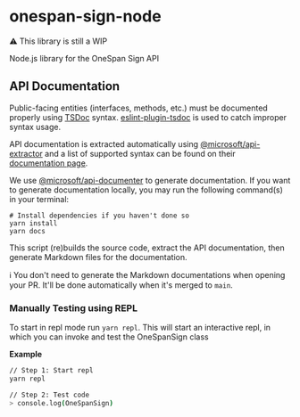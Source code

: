 # onespan-sign-node

:warning: This library is still a WIP

Node.js library for the OneSpan Sign API

## API Documentation

Public-facing entities (interfaces, methods, etc.) must be documented properly using [TSDoc](https://tsdoc.org/) syntax. 
[eslint-plugin-tsdoc](https://www.npmjs.com/package/eslint-plugin-tsdoc) is used to catch improper syntax usage.

API documentation is extracted automatically using [@microsoft/api-extractor](https://api-extractor.com/) and a list of
supported syntax can be found on their [documentation page](https://api-extractor.com/pages/tsdoc/doc_comment_syntax/).

We use [@microsoft/api-documenter](https://www.npmjs.com/package/@microsoft/api-documenter) to generate documentation.
If you want to generate documentation locally, you may run the following command(s) in your terminal:

```shell
# Install dependencies if you haven't done so
yarn install
yarn docs
```

This script (re)builds the source code, extract the API documentation, then generate Markdown files for the documentation.

:information_source: You don't need to generate the Markdown documentations when opening your PR. It'll be done automatically when it's merged to `main`.

### Manually Testing using REPL

To start in repl mode run `yarn repl`. This will start an interactive repl, in which you can invoke and test the OneSpanSign class

**Example**

```sh
// Step 1: Start repl
yarn repl

// Step 2: Test code
> console.log(OneSpanSign)
```


